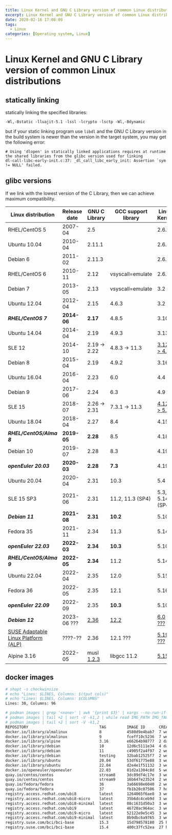 ```yaml
---
title: Linux Kernel and GNU C Library version of common Linux distributions
excerpt: Linux Kernel and GNU C Library version of common Linux distributions
date: 2020-02-16 17:08:09
tags:
  - Linux
categories: [Operating system, Linux]
---
```


# Linux Kernel and GNU C Library version of common Linux distributions

## statically linking

statically linking the specified libraries:

    -Wl,-Bstatic -lluajit-5.1 -lssl -lcrypto -lsctp -Wl,-Bdynamic

but if your static linking program use `libdl` and the GNU C Library version in the build system is newer than the version in the target system, you may get the following error:

    # Using 'dlopen' in statically linked applications requires at runtime the shared libraries from the glibc version used for linking
    dl-call-libc-early-init.c:37: _dl_call_libc_early_init: Assertion `sym != NULL' failed.

## glibc versions

If we link with the lowest version of the C Library, then we can achieve maximum compatibility.

Linux distribution         | Release date   | GNU C Library | GCC support library | Linux Kernel
---------------------------|----------------|---------------|---------------------|---------------------
RHEL/CentOS 5              | 2007-04        | 2.5           |                     | 2.6.18
Ubuntu 10.04               | 2010-04        | 2.11.1        |                     | 2.6.32
Debian 6                   | 2011-02        | 2.11.3        |                     | 2.6.32
RHEL/CentOS 6              | 2010-11        | 2.12          | vsyscall=emulate    | 2.6.32
Debian 7                   | 2013-05        | 2.13          | vsyscall=emulate    | 3.2
Ubuntu 12.04               | 2012-04        | 2.15          | 4.6.3               | 3.2
***RHEL/CentOS 7***        | **2014-06**    | **2.17**      | 4.8.5               | 3.10
Ubuntu 14.04               | 2014-04        | 2.19          | 4.9.3               | 3.13
SLE 12                     | 2014-10        | 2.19 -> 2.22  | 4.8.3 -> 11.3       | [3.12 -> 4.12](https://www.suse.com/lifecycle/)
Debian 8                   | 2015-04        | 2.19          | 4.9.2               | 3.16
Ubuntu 16.04               | 2016-04        | 2.23          | 6.0                 | 4.4
Debian 9                   | 2017-06        | 2.24          | 6.3                 | 4.9
SLE 15                     | 2018-07        | 2.26 -> 2.31  | 7.3.1 -> 11.3       | [4.12 -> 5.14](https://www.suse.com/lifecycle/)
Ubuntu 18.04               | 2018-04        | 2.27          | 8.4                 | 4.15
***RHEL/CentOS/Alma 8***   | **2019-05**    | **2.28**      | 8.5                 | 4.18
Debian 10                  | 2019-07        | 2.28          | 8.3                 | 4.19
***openEuler 20.03***      | **2020-03**    | **2.28**      | **7.3**             | 4.19
Ubuntu 20.04               | 2020-04        | 2.31          | 10.3                | 5.4
SLE 15 SP3                 | 2021-06        | 2.31          | 11.2, 11.3 (SP4)    | 5.3, 5.14 (SP4)
***Debian 11***            | **2021-08**    | **2.31**      | **10.2**            | 5.10
Fedora 35                  | 2021-11        | 2.34          | 11.3                | 5.14
***openEuler 22.03***      | **2022-03**    | **2.34**      | **10.3**            | 5.10
***RHEL/CentOS/Alma 9***   | **2022-05**    | **2.34**      | 11.2                | 5.14
Ubuntu 22.04               | 2022-04        | 2.35          | 12.0                | 5.15
Fedora 36                  | 2022-05        | 2.35          | 12.1                | 5.16
***openEuler 22.09***      | 2022-09        | 2.35          | **10.3**            | 5.10
***Debian 12***            | 2023-06 ???    | [2.36](https://tracker.debian.org/pkg/glibc) | [12.2](https://gcc.gnu.org/develop.html) | [6.0 ???](https://tracker.debian.org/pkg/linux)
[SUSE Adaptable Linux Platform (ALP)](https://download.opensuse.org/repositories/SUSE:/ALP/) | ????-?? | 2.36 | 12.1 ??? | [5.19 ???](https://download.opensuse.org/repositories/SUSE:/ALP/standard/x86_64/)
Alpine 3.16                | 2022-05        | musl [1.2.3](https://gitlab.alpinelinux.org/alpine/aports/-/blob/3.16-stable/main/musl/APKBUILD) | libgcc 11.2 | [5.15](https://gitlab.alpinelinux.org/alpine/aports/-/blob/3.16-stable/main/linux-lts/APKBUILD)

## docker images

```bash
# shopt -s checkwinsize
# echo "Lines: $LINES, Columns: $(tput cols)"
# echo "Lines: $LINES, Columns: $COLUMNS"
Lines: 30, Columns: 96

# podman images | grep '<none>' | awk '{print $3}' | xargs --no-run-if-empty podman rmi
# podman images | tail +2 | sort -V -k1,2 | while read IMG_PATH IMG_TAG REST; do date;echo podman pull $IMG_PATH:$IMG_TAG; podman pull $IMG_PATH:$IMG_TAG; echo; done
# podman images | tail +2 | sort -V -k1,2
REPOSITORY                               TAG         IMAGE ID      CREATED       SIZE
docker.io/library/almalinux              8           4580d9e4bab7  7 weeks ago   195 MB
docker.io/library/almalinux              9           fceff10c5236  7 weeks ago   195 MB
docker.io/library/alpine                 3.16        e66264b98777  2 days ago    5.82 MB
docker.io/library/debian                 10          12d6c5111e34  4 days ago    119 MB
docker.io/library/debian                 11          c4905f2a4f97  2 weeks ago   129 MB
docker.io/library/debian                 testing     32bab12525f7  2 weeks ago   124 MB
docker.io/library/ubuntu                 20.04       53df61775e88  3 weeks ago   75.1 MB
docker.io/library/ubuntu                 22.04       d2e4e1f51132  3 weeks ago   80.3 MB
docker.io/openeuler/openeuler            22.03       81d2a1304c8d  5 weeks ago   221 MB
quay.io/centos/centos                    stream8     3dc89df4c17e  3 weeks ago   419 MB
quay.io/centos/centos                    stream9     16b647e23524  2 weeks ago   156 MB
quay.io/fedora/fedora                    36          3a66698e6040  2 weeks ago   169 MB
quay.io/fedora/fedora                    37          fb1b20c07506  7 hours ago   190 MB
registry.access.redhat.com/ubi8          latest      1264065f6ae8  3 weeks ago   225 MB
registry.access.redhat.com/ubi8-micro    latest      35b6dc4ceb9d  3 weeks ago   29.4 MB
registry.access.redhat.com/ubi8-minimal  latest      08c1631d50a3  3 weeks ago   94.8 MB
registry.access.redhat.com/ubi9          latest      46720ac964ac  3 weeks ago   229 MB
registry.access.redhat.com/ubi9-micro    latest      52122e9e5c45  3 weeks ago   26.2 MB
registry.access.redhat.com/ubi9-minimal  latest      8b9dbc6a9765  3 weeks ago   129 MB
registry.suse.com/bci/bci-base           15.3        15d798578180  25 hours ago  122 MB
registry.suse.com/bci/bci-base           15.4        400c37fc52ea  27 hours ago  125 MB
```
